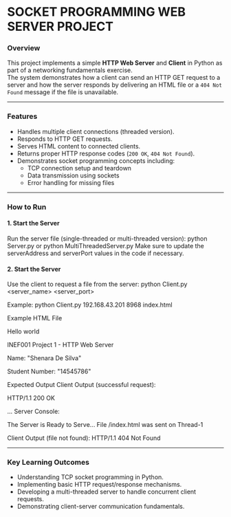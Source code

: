 #  SOCKET PROGRAMMING WEB SERVER PROJECT 

### Overview
This project implements a simple **HTTP Web Server** and **Client** in Python as part of a networking fundamentals exercise.  
The system demonstrates how a client can send an HTTP GET request to a server and how the server responds by delivering an HTML file or a `404 Not Found` message if the file is unavailable.

---

### Features
- Handles multiple client connections (threaded version).
- Responds to HTTP GET requests.
- Serves HTML content to connected clients.
- Returns proper HTTP response codes (`200 OK`, `404 Not Found`).
- Demonstrates socket programming concepts including:
  - TCP connection setup and teardown
  - Data transmission using sockets
  - Error handling for missing files

---

### How to Run

#### 1. Start the Server
Run the server file (single-threaded or multi-threaded version):
  python Server.py
or
  python MultiThreadedServer.py
Make sure to update the serverAddress and serverPort values in the code if necessary.

#### 2. Start the Server
Use the client to request a file from the server:
  python Client.py <server_name> <server_port> <filename>

Example:
  python Client.py 192.168.43.201 8968 index.html

Example HTML File
  <html>
    <head><title>This is title</title></head>
    <body>
      Hello world
      <p>INEF001 Project 1 - HTTP Web Server</p>
      <p>Name: "Shenara De Silva"</p>
      <p>Student Number: "14545786"</p>
    </body>
  </html>

Expected Output
  Client Output (successful request):

HTTP/1.1 200 OK

<html> ... </html>
Server Console:

The Server is Ready to Serve...
File /index.html was sent on Thread-1

Client Output (file not found):
  HTTP/1.1 404 Not Found
  
---

### Key Learning Outcomes
- Understanding TCP socket programming in Python.
- Implementing basic HTTP request/response mechanisms.
- Developing a multi-threaded server to handle concurrent client requests.
- Demonstrating client-server communication fundamentals.
